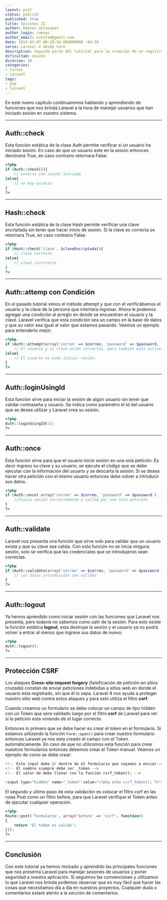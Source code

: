 ```yaml
---
layout: post
status: publish
published: true
title: Sesiones II
author: Ramses Velasquez
author_login: ramses
author_email: cotufa9@gmail.com
date: 2014-02-07 00:10:54.000000000 -04:30
serie: Laravel 4 desde Cero
description: Segunda parte del tutorial para la creación de un registro e inicio de sesión con Laravel 4
dificultad: novato
duracion: 20
categories:
- Cursos
- Laravel
tags:
- php
- laravel
---
```

<p>En este nuevo capítulo continuaremos hablando y aprendiendo de funciones que nos brinda Laravel a la hora de manejar usuarios que han iniciado sesión en nuestro sistema.</p>

<hr />

<h2>Auth::check</h2>

<p>Esta función estática de la clase Auth permite verificar si un usuario ha iniciado sesión. En caso de que un usuario este en la sesión entonces devolverá True, en caso contrario retornara False.</p>

```php 
<?php 
if (Auth::check()){
    // usuario con sesión iniciada
}else{
    // no hay usuario 
}
?> 
```

<hr />

<h2>Hash::check</h2>

<p>Esta función estática de la clase Hash permite verificar una clave encriptada sin tener que hacer inicio de sesión. Si la clave es correcta se retornara True, en caso contrario False.</p>

```php 
<?php 
if (Hash::check('clave', $claveEncriptada)){
    // clave correcta
}else{
    // clave incorrecta
}
?> 
```

<hr />

<h2>Auth::attemp con Condición</h2>

<p>En el pasado tutorial vimos el método attempt y que con el verificábamos el usuario y la clave de la persona que intentara ingresar. Ahora le podemos agregar una condición al arreglo en donde se encuentran el usuario y la clave. Laravel verifica que esta condición sea un campo en la base de datos y que su valor sea igual al valor que estamos pasando. Veamos un ejemplo para entenderlo mejor.</p>

```php 
<?php 
if (Auth::attempt(array('correo' => $correo, 'password' => $password, 'activo' => 1))){
    // El usuario y su clave están correctos, pero también esta activo. 
}else{
    // El usuario no pudo iniciar sesión. 
}
?> 
```

<hr />



<h2>Auth::loginUsingId</h2>

<p>Esta función sirve para iniciar la sesión de algún usuario sin tener que validar contraseña y usuario. Se indica como parámetro el Id del usuario que se desea utilizar y Laravel crea su sesión.</p>

```php 
<?php 
Auth::loginUsingId(1);
?> 
```

<hr />

<h2>Auth::once</h2>

<p>Esta función sirve para que el usuario inicie sesión en una sola petición. Es decir ingreso su clave y su usuario, se ejecute el código que se debe ejecutar con la información del usuario y se descarta la sesión. Si se desea hacer otra petición con el mismo usuario entonces debe volver a introducir sus datos.</p>

```php 
<?php 
if (Auth::once( array('correo' => $correo, 'password' => $password )  )){
    //Inicio sesión correctamente y valida por una sola petición 
}
?> 
```

<hr />

<h2>Auth::validate</h2>

<p>Laravel nos presenta una función que sirve solo para validar que un usuario exista y que su clave sea valida. Con esta función no se inicia ninguna sesión, solo se verifica que las credenciales que se introdujeron sean correctas.</p>

```php 
<?php 
if (Auth::validate(array('correo' => $correo, 'password' => $password ))){
    // Los datos introducidos son validos
}
?> 
```

<hr />

<h2>Auth::logout</h2>

<p>Ya hemos aprendido como iniciar sesión con las funciones que Laravel nos presenta, pero todavía no sabemos como salir de la sesión. Para esto existe la función estática <strong>logout</strong>, esta destruye la sesión y el usuario ya no podrá volver a entrar al menos que ingrese sus datos de nuevo.</p>

```php 
<?php 
Auth::logout();
?> 
```

<hr />

<h2>Protección CSRF</h2>

<p>Los ataques <strong>Cross-site request forgery</strong> (falsificación de petición en sitios cruzado) constan de enviar peticiones indebidas a sitios web en donde el usuario esta registrado, sin que él lo sepa. Laravel 4 nos ayuda a proteger nuestro sitio web contra estos ataques y para esto utiliza el filtro <strong>csrf</strong>.</p>

<p>Cuando creamos un formulario se debe colocar un campo de tipo hidden con un Token que sera validado luego por el filtro <strong>csrf</strong> de Laravel para ver si la petición esta viniendo de el lugar correcto.</p>

<p>Entonces lo primero que se debe hacer es crear el token en el formulario. Si estamos utilizando la función <code>Form::open()</code> para crear nuestro formulario entonces Laravel ya nos esta creado el campo con el Token automáticamente. En caso de que no utilicemos esta función para crear nuestros formularios entonces debemos crear el Token manual. Veamos un ejemplo de como se debe crear:</p>

```php 
<!-- Este input debe ir dentro de el formulario que vayamos a enviar-->
<!-- El nombre siempre debe ser _token -->
<!-- El valor de debe llenar con la función csrf_token(); -->

<input type="hidden" name="_token" value="<?php echo csrf_token(); ?>">
```

<p>El segundo y ultimo paso de esta validación es colocar el filtro csrf en las rutas Post como un filtro before, para que Laravel verifique el Token antes de ejecutar cualquier operación.</p>

```php 
<?php 
Route::post('formulario', array('before' => 'csrf', function()
{
    return 'El token es valido';
}));
?> 
```

<hr />

<h2>Conclusión</h2>

<p>Con este tutorial ya hemos revisado y aprendido las principales funciones que nos presenta Laravel para manejar sesiones de usuarios y poner seguridad a nuestra aplicación. Si seguimos las convenciones y utilizamos lo que Laravel nos brinda podemos observar que es muy fácil que hacer las cosas que necesitamos día a día en nuestros proyectos. Cualquier duda o comentarios estaré atento a la sección de comentarios.</p>
